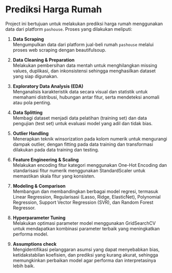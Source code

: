 # Prediksi Harga Rumah

Project ini bertujuan untuk melakukan prediksi harga rumah menggunakan data dari platform `pashouse`. Proses yang dilakukan meliputi: 
1. **Data Scraping**  
   Mengumpulkan data dari platform jual-beli rumah `pashouse` melalui proses web scraping dengan beautifulsoup.

2. **Data Cleaning & Preparation**  
   Melakukan pembersihan data mentah untuk menghilangkan missing values, duplikasi, dan inkonsistensi sehingga menghasilkan dataset yang siap digunakan.

3. **Exploratory Data Analysis (EDA)**  
   Menganalisis karakteristik data secara visual dan statistik untuk memahami distribusi, hubungan antar fitur, serta mendeteksi anomali atau pola penting.

4. **Data Splitting**  
   Membagi dataset menjadi data pelatihan (training set) dan data pengujian (test set) untuk evaluasi model yang adil dan tidak bias.

5. **Outlier Handling**  
   Menerapkan teknik winsorization pada kolom numerik untuk mengurangi dampak outlier, dengan fitting pada data training dan transformasi dilakukan pada data training dan testing.

6. **Feature Engineering & Scaling**  
   Melakukan encoding fitur kategori menggunakan One-Hot Encoding dan standarisasi fitur numerik menggunakan StandardScaler untuk memastikan skala fitur yang konsisten.

7. **Modeling & Comparison**  
   Membangun dan membandingkan berbagai model regresi, termasuk Linear Regression, Regularisasi (Lasso, Ridge, ElasticNet), Polynomial Regression, Support Vector Regression (SVR), dan Random Forest Regressor.

8. **Hyperparameter Tuning**  
   Melakukan optimasi parameter model menggunakan GridSearchCV untuk mendapatkan kombinasi parameter terbaik yang meningkatkan performa model.

9. **Assumptions check**   
   Mengidentifikasi pelanggaran asumsi yang dapat menyebabkan bias, ketidakstabilan koefisien, dan prediksi yang kurang akurat, sehingga memungkinkan perbaikan model agar performa dan interpretasinya lebih baik.